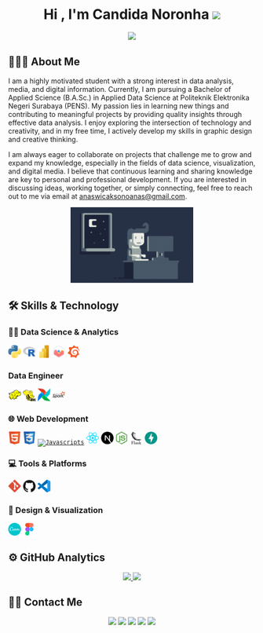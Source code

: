 <h1 align="center">Hi , I'm Candida Noronha <img src="https://media.giphy.com/media/hvRJCLFzcasrR4ia7z/giphy.gif" width="35"></h1>
<p align="center">
 <a href="https://github.com/DenverCoder1/readme-typing-svg"><img src="https://readme-typing-svg.herokuapp.com?lines=Full-Stack+Web+Developer;Data%20Sciences%20|%20AI%20|%20ML%20Enthusiast;Graphic%20Designer;PENS... JOSSS!!!&center=true&width=500&height=50&font=georgia"></a>
</p>

## 👨🏻‍💻 About Me

I am a highly motivated student with a strong interest in data analysis, media, and digital information. Currently, I am pursuing a Bachelor of Applied Science (B.A.Sc.) in Applied Data Science at Politeknik Elektronika Negeri Surabaya (PENS). My passion lies in learning new things and contributing to meaningful projects by providing quality insights through effective data analysis. I enjoy exploring the intersection of technology and creativity, and in my free time, I actively develop my skills in graphic design and creative thinking.

I am always eager to collaborate on projects that challenge me to grow and expand my knowledge, especially in the fields of data science, visualization, and digital media. I believe that continuous learning and sharing knowledge are key to personal and professional development. If you are interested in discussing ideas, working together, or simply connecting, feel free to reach out to me via email at anaswicaksonoanas@gmail.com.


<p align="center">
  <img alt="Night Coding" src="https://raw.githubusercontent.com/AVS1508/AVS1508/master/assets/Night-Coding.gif" width="250"/>
</p>

## 🛠 Skills & Technology

### 🧑‍🔬 Data Science & Analytics
<code><a href="https://github.com/nasswcksn" target="_blank"><img src="assets/Python_logo_(icon_only).svg"	width="26px" alt="pyton"></a></code>
<code><a href="https://github.com/nasswcksn" target="_blank"><img src="assets/R-Lang--Streamline-Svg-Logos.png"	width="26px" alt="R"></a></code>
<code><a href="https://github.com/nasswcksn" target="_blank"><img src="assets/power-bi-icon.png"	width="26px" alt="Power BI"></a></code>
<code><a href="https://github.com/nasswcksn" target="_blank"><img src="assets/Chartjs--Streamline-Svg-Logos (3).png"	width="26px" alt="Chart.js"></a></code>
<code><a href="https://github.com/nasswcksn" target="_blank"><img src="assets/Grafana--Streamline-Svg-Logos (1).png"	width="26px" alt="R"></a></code>

### Data Engineer
<code><a href="https://github.com/nasswcksn" target="_blank"><img src="assets/Hadoop--Streamline-Svg-Logos.png"	width="26px" alt="Hadoop"></a></code>
<code><a href="https://github.com/nasswcksn" target="_blank"><img src="assets/512px-Apache_Hive_logo.svg.png"	width="26px" alt="Apache Hive"></a></code>
<code><a href="https://github.com/nasswcksn" target="_blank"><img src="assets/Airflow-Icon--Streamline-Svg-Logos.png"	width="26px" alt="Apache Airflow"></a></code>
<code><a href="https://github.com/nasswcksn" target="_blank"><img src="assets/Apache-Spark--Streamline-Svg-Logos.png"	width="26px" alt="R"></a></code>

### 🌐 Web Development
<code><a href="https://github.com/nasswcksn" target="_blank"><img src="assets/html-icon.png"	width="26px" alt="HTML"></a></code>
<code><a href="https://github.com/nasswcksn" target="_blank"><img src="assets/css-icon.png"	width="26px" alt="CSS"></a></code>
<code><a href="https://github.com/nasswcksn" target="_blank"><img src="Javascript--Streamline-Svg-Logos.png"	width="26px" alt="Javascripts"></a></code>
<code><a href="https://github.com/nasswcksn" target="_blank"><img src="assets/React--Streamline-Svg-Logos.png"	width="26px" alt="React.js"></a></code>
<code><a href="https://github.com/nasswcksn" target="_blank"><img src="assets/Nextjs-Icon--Streamline-Svg-Logos.png"	width="26px" alt="Next.js"></a></code>
<code><a href="https://github.com/nasswcksn" target="_blank"><img src="assets/Nodejs-Icon--Streamline-Svg-Logos.png"	width="26px" alt="Node.js"></a></code>
<code><a href="https://github.com/nasswcksn" target="_blank"><img src="assets/Flask--Streamline-Svg-Logos.png"	width="26px" alt="Flask"></a></code>
<code><a href="https://github.com/nasswcksn" target="_blank"><img src="assets/Fastapi-Icon--Streamline-Svg-Logos.png"	width="26px" alt="FastAPI"></a></code>

### 💻 Tools & Platforms
<code><a href="https://github.com/nasswcksn" target="_blank"><img src="assets/Git-Icon--Streamline-Svg-Logos.png"	width="26px" alt="Git"></a></code>
<code><a href="https://github.com/nasswcksn" target="_blank"><img src="assets/Github-Icon--Streamline-Svg-Logos.png"	width="26px" alt="Github"></a></code>
<code><a href="https://github.com/nasswcksn" target="_blank"><img src="assets/visual-studio-code-icon.png"	width="26px" alt="Visual Studio Code"></a></code>

### 🎨 Design & Visualization
<code><a href="https://github.com/nasswcksn" target="_blank"><img src="assets/Canva.png"	width="26px" alt="Canva"></a></code>
<code><a href="https://github.com/nasswcksn" target="_blank"><img src="assets/Figma--Streamline-Svg-Logos.png"	width="26px" alt="Figma"></a></code>

## ⚙️ GitHub Analytics
<p align="center">
<a href="https://github.com/nasswcksn">
<img height="180em" src="https://github-readme-stats-eight-theta.vercel.app/api?username=nasswcksn&show_icons=true&theme=algolia&include_all_commits=true&count_private=true"/>
<img height="180em" src="https://github-readme-stats-eight-theta.vercel.app/api/top-langs/?username=nasswcksn&layout=compact&langs_count=8&theme=algolia"/>
</a>
</p>

## 🤝🏻 Contact Me
<p align="center">
<a href="mailto:anaswicaksonoanas@gmail.com"><img src="https://img.shields.io/badge/-anaswicaksonoanas@gmail.com-D14836?style=flat&logo=Gmail&logoColor=white"/></a>
<a href="https://www.linkedin.com/in/anas-wicaksono-690ba2365"><img src="https://img.shields.io/badge/-Anas%20Wicaksono-0077B5?style=flat&logo=Linkedin&logoColor=white"/></a>
<a href="https://instagram.com/nasswcksn"><img src="https://img.shields.io/badge/-@nasswcksn-E4405F?style=flat&logo=Instagram&logoColor=white"/></a>
<a href="https://wa.me/6281235618385"><img src="https://img.shields.io/badge/-Contact%20Me-25D366?style=flat&logo=WhatsApp&logoColor=white"/></a>
<a href="https://www.tiktok.com/@taskresek03"><img src="https://img.shields.io/badge/-@taskresek03-000000?style=flat&logo=TikTok&logoColor=white"/></a>
</p>
